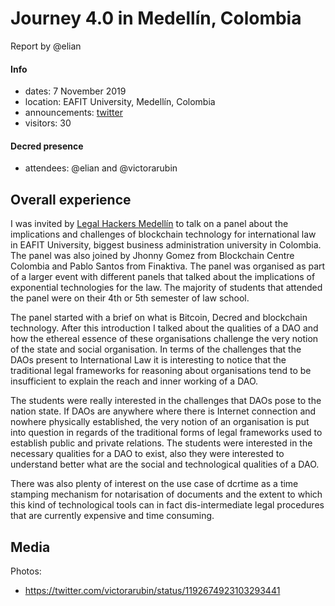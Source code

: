 # Journey 4.0 in Medellín, Colombia

Report by @elian

#### Info

- dates: 7 November 2019
- location: EAFIT University, Medellín, Colombia
- announcements: [twitter](https://twitter.com/legal_medellin/status/1189918302061187073)
- visitors: 30

#### Decred presence

- attendees: @elian and @victorarubin

## Overall experience

I was invited by [Legal Hackers Medellín](https://twitter.com/legal_medellin) to talk on a panel about the implications and challenges of blockchain technology for international law in EAFIT University, biggest business administration university in Colombia. The panel was also joined by Jhonny Gomez from Blockchain Centre Colombia and Pablo Santos from Finaktiva. The panel was organised as part of a larger event with different panels that talked about the implications of exponential technologies for the law. The majority of students that attended the panel were on their 4th or 5th semester of law school.

The panel started with a brief on what is Bitcoin, Decred and blockchain technology. After this introduction I talked about the qualities of a DAO and how the ethereal essence of these organisations challenge the very notion of the state and social organisation. In terms of the challenges that the DAOs present to International Law it is interesting to notice that the traditional legal frameworks for reasoning about organisations tend to be insufficient to explain the reach and inner working of a DAO.

The students were really interested in the challenges that DAOs pose to the nation state. If DAOs are anywhere where there is Internet connection and nowhere physically established, the very notion of an organisation is put into question in regards of the traditional forms of legal frameworks used to establish public and private relations. The students were interested in the necessary qualities for a DAO to exist, also they were interested to understand better what are the social and technological qualities of a DAO.

There was also plenty of interest on the use case of dcrtime as a time stamping mechanism for notarisation of documents and the extent to which this kind of technological tools can in fact dis-intermediate legal procedures that are currently expensive and time consuming.

## Media

Photos:

- https://twitter.com/victorarubin/status/1192674923103293441
